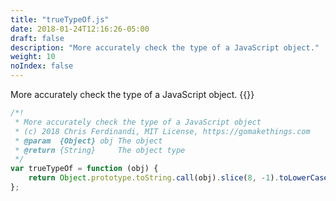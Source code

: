 ```yaml
---
title: "trueTypeOf.js"
date: 2018-01-24T12:16:26-05:00
draft: false
description: "More accurately check the type of a JavaScript object."
weight: 10
noIndex: false
---
```


More accurately check the type of a JavaScript object. {{<learn-how url="https://gomakethings.com/true-type-checking-with-vanilla-js/">}}

```js
/*!
 * More accurately check the type of a JavaScript object
 * (c) 2018 Chris Ferdinandi, MIT License, https://gomakethings.com
 * @param  {Object} obj The object
 * @return {String}     The object type
 */
var trueTypeOf = function (obj) {
	return Object.prototype.toString.call(obj).slice(8, -1).toLowerCase();
};
```